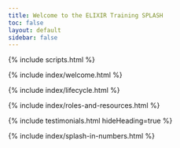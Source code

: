 ```yaml
---
title: Welcome to the ELIXIR Training SPLASH
toc: false
layout: default
sidebar: false
---
```


{% include scripts.html %}

{% include index/welcome.html %}

{% include index/lifecycle.html %}

{% include index/roles-and-resources.html %}

<div class="row mb-5 py-5">
    <div class="col">
        {% include testimonials.html hideHeading=true %}
    </div>
</div>

{% include index/splash-in-numbers.html %}
